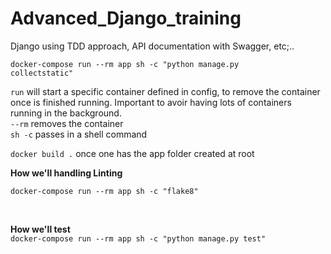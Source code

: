 # Advanced_Django_training
Django using TDD approach, API documentation with Swagger, etc;..


<code>docker-compose run --rm app sh -c "python manage.py collectstatic"</code> <br>

```run``` will start a specific container defined in config, to remove the container once is finished running. Important to avoir having lots of containers running in the background. <br>
```--rm``` removes the container <br>
```sh -c``` passes in a shell command





```docker build .``` once one has the app folder created at root <br>



**How we'll handling Linting** <br>

```docker-compose run --rm app sh -c "flake8"```

<br>

**How we'll test** <br>
```docker-compose run --rm app sh -c "python manage.py test"```
